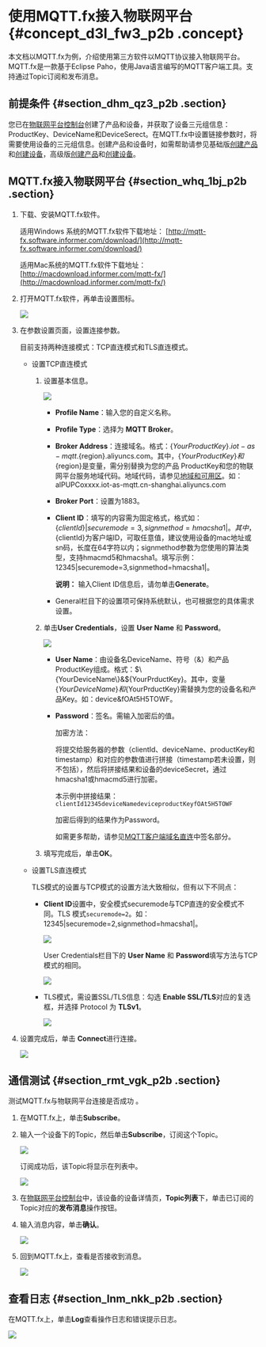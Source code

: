 # 使用MQTT.fx接入物联网平台 {#concept_d3l_fw3_p2b .concept}

本文档以MQTT.fx为例，介绍使用第三方软件以MQTT协议接入物联网平台。MQTT.fx是一款基于Eclipse Paho，使用Java语言编写的MQTT客户端工具。支持通过Topic订阅和发布消息。

## 前提条件 {#section_dhm_qz3_p2b .section}

您已在[物联网平台控制台](https://iot.console.aliyun.com)创建了产品和设备，并获取了设备三元组信息：ProductKey、DeviceName和DeviceSerect。在MQTT.fx中设置链接参数时，将需要使用设备的三元组信息。创建产品和设备时，如需帮助请参见基础版[创建产品](../../../../intl.zh-CN/用户指南/创建产品与设备/基础版/创建产品.md#)和[创建设备](../../../../intl.zh-CN/用户指南/创建产品与设备/基础版/创建设备.md#)，高级版[创建产品](../../../../intl.zh-CN/用户指南/创建产品与设备/高级版/创建产品.md#)和[创建设备](../../../../intl.zh-CN/用户指南/创建产品与设备/高级版/创建设备.md#)。

## MQTT.fx接入物联网平台 {#section_whq_1bj_p2b .section}

1.  下载、安装MQTT.fx软件。

    适用Windows 系统的MQTT.fx软件下载地址： [http://mqtt-fx.software.informer.com/download/](http://mqtt-fx.software.informer.com/download/)

    适用Mac系统的MQTT.fx软件下载地址： [http://macdownload.informer.com/mqtt-fx/](http://macdownload.informer.com/mqtt-fx/)

2.  打开MQTT.fx软件，再单击设置图标。

    ![](http://static-aliyun-doc.oss-cn-hangzhou.aliyuncs.com/assets/img/16788/15330225017694_zh-CN.png)

3.  在参数设置页面，设置连接参数。

    目前支持两种连接模式：TCP直连模式和TLS直连模式。

    -   设置TCP直连模式
        1.  设置基本信息。

            ![](http://static-aliyun-doc.oss-cn-hangzhou.aliyuncs.com/assets/img/16788/15330225017698_zh-CN.png)

            -   **Profile Name**：输入您的自定义名称。
            -   **Profile Type**：选择为 **MQTT Broker**。
            -   **Broker Address**：连接域名。格式：$\{YourProductKey\}.iot-as-mqtt.$\{region\}.aliyuncs.com。其中，$\{YourProductKey\}和$\{region\}是变量，需分别替换为您的产品 ProductKey和您的物联网平台服务地域代码。地域代码，请参见[地域和可用区](https://www.alibabacloud.com/help/doc-detail/40654.htm)。如：alPUPCoxxxx.iot-as-mqtt.cn-shanghai.aliyuncs.com
            -   **Broker Port**：设置为1883。
            -   **Client ID**：填写的内容需为固定格式，格式如：$\{clientId\}|securemode=3,signmethod=hmacsha1|。其中，$\{clientId\}为客户端ID，可取任意值，建议使用设备的mac地址或sn码，长度在64字符以内；signmethod参数为您使用的算法类型，支持hmacmd5和hmacsha1。填写示例：12345|securemode=3,signmethod=hmacsha1|。

                **说明：** 输入Client ID信息后，请勿单击**Generate**。

            -   General栏目下的设置项可保持系统默认，也可根据您的具体需求设置。
        2.  单击**User Credentials**，设置 **User Name** 和 **Password**。

            ![](http://static-aliyun-doc.oss-cn-hangzhou.aliyuncs.com/assets/img/16788/15330225017699_zh-CN.png)

            -   **User Name**：由设备名DeviceName、符号（&）和产品ProductKey组成。格式：$\{YourDeviceName\}&$\{YourPrductKey\}。其中，变量$\{YourDeviceName\}和$\{YourPrductKey\}需替换为您的设备名和产品Key。如：device&fOAt5H5TOWF。
            -   **Password**：签名。需输入加密后的值。

                加密方法：

                将提交给服务器的参数（clientId、deviceName、productKey和timestamp）和对应的参数值进行拼接（timestamp若未设置，则不包括），然后将拼接结果和设备的deviceSecret，通过hmacsha1或hmacmd5进行加密。

                本示例中拼接结果：`clientId12345deviceNamedeviceproductKeyfOAt5H5TOWF`

                加密后得到的结果作为Password。

                如需更多帮助，请参见[MQTT客户端域名直连](../../../../intl.zh-CN/用户指南/设备开发指南/设备多协议连接/MQTT-TCP连接通信.md#section_ivs_b3m_b2b)中签名部分。

        3.  填写完成后，单击**OK**。
    -   设置TLS直连模式

        TLS模式的设置与TCP模式的设置方法大致相似，但有以下不同点：

        -   **Client ID**设置中，安全模式securemode与TCP直连的安全模式不同。TLS 模式`securemode=2`。如：12345|securemode=2,signmethod=hmacsha1|。

            ![](http://static-aliyun-doc.oss-cn-hangzhou.aliyuncs.com/assets/img/16788/15330225017732_zh-CN.png)

            User Credentials栏目下的 **User Name** 和 **Password**填写方法与TCP模式的相同。

            ![](http://static-aliyun-doc.oss-cn-hangzhou.aliyuncs.com/assets/img/16788/15330225017733_zh-CN.png)

        -   TLS模式，需设置SSL/TLS信息：勾选 **Enable SSL/TLS**对应的复选框，并选择 Protocol 为 **TLSv1**。

            ![](http://static-aliyun-doc.oss-cn-hangzhou.aliyuncs.com/assets/img/16788/15330225017734_zh-CN.png)

4.  设置完成后，单击 **Connect**进行连接。

    ![](http://static-aliyun-doc.oss-cn-hangzhou.aliyuncs.com/assets/img/16788/15330225017735_zh-CN.png)


## 通信测试 {#section_rmt_vgk_p2b .section}

测试MQTT.fx与物联网平台连接是否成功 。

1.  在MQTT.fx上，单击**Subscribe**。
2.  输入一个设备下的Topic，然后单击**Subscribe**，订阅这个Topic。

    ![](http://static-aliyun-doc.oss-cn-hangzhou.aliyuncs.com/assets/img/16788/15330225017736_zh-CN.png)

    订阅成功后，该Topic将显示在列表中。

    ![](http://static-aliyun-doc.oss-cn-hangzhou.aliyuncs.com/assets/img/16788/15330225017737_zh-CN.png)

3.  在[物联网平台控制台](https://iot.console.aliyun.com)中，该设备的设备详情页，**Topic列表**下，单击已订阅的Topic对应的**发布消息**操作按钮。
4.  输入消息内容，单击**确认**。

    ![](http://static-aliyun-doc.oss-cn-hangzhou.aliyuncs.com/assets/img/16788/15330225017738_zh-CN.png)

5.  回到MQTT.fx上，查看是否接收到消息。

    ![](http://static-aliyun-doc.oss-cn-hangzhou.aliyuncs.com/assets/img/16788/15330225017739_zh-CN.png)


## 查看日志 {#section_lnm_nkk_p2b .section}

在MQTT.fx上，单击**Log**查看操作日志和错误提示日志。

![](http://static-aliyun-doc.oss-cn-hangzhou.aliyuncs.com/assets/img/16788/15330225017740_zh-CN.png)

